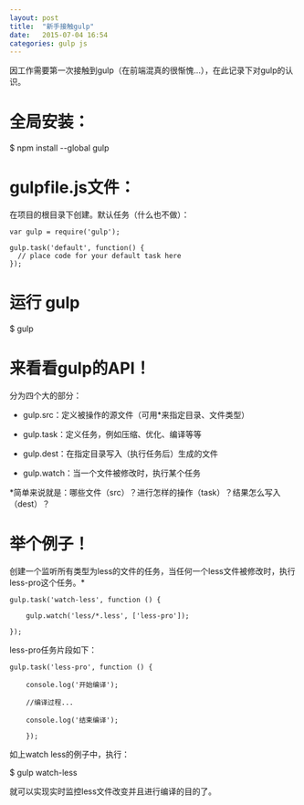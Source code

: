 ```yaml
---
layout: post
title:  "新手接触gulp"
date:   2015-07-04 16:54
categories: gulp js
---
```


因工作需要第一次接触到gulp（在前端混真的很惭愧...），在此记录下对gulp的认识。

# 全局安装：

$ npm install --global gulp

# gulpfile.js文件：

在项目的根目录下创建。默认任务（什么也不做）：

<pre><code>var gulp = require('gulp');

gulp.task('default', function() {
  // place code for your default task here
});</code></pre>

# 运行 gulp

$ gulp

# 来看看gulp的API！

分为四个大的部分：

* gulp.src：定义被操作的源文件（可用*来指定目录、文件类型）

* gulp.task：定义任务，例如压缩、优化、编译等等

* gulp.dest：在指定目录写入（执行任务后）生成的文件

* gulp.watch：当一个文件被修改时，执行某个任务

*简单来说就是：哪些文件（src）？进行怎样的操作（task）？结果怎么写入（dest）？

# 举个例子！

创建一个监听所有类型为less的文件的任务，当任何一个less文件被修改时，执行less-pro这个任务。*

<pre><code>gulp.task('watch-less', function () {

    gulp.watch('less/*.less', ['less-pro']);

});</code></pre>

less-pro任务片段如下：

<pre><code>gulp.task('less-pro', function () {

	console.log('开始编译');

    //编译过程...

    console.log('结束编译');

	});</code></pre>


如上watch less的例子中，执行：

$ gulp watch-less

就可以实现实时监控less文件改变并且进行编译的目的了。